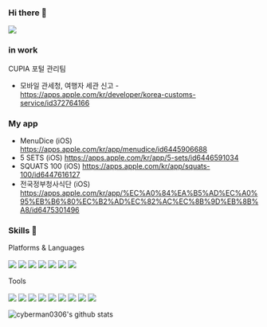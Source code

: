 ### Hi there 👋
<a href="https://github.com/cyberman0306" target="_blank"><img src="https://img.shields.io/badge/yhj03069@gmail.com-EA4335?style=flat&logo=gmail&logoColor=FFFFFF"/></a>

### in work
CUPIA 포털 관리팀
- 모바일 관세청, 여행자 세관 신고 - https://apps.apple.com/kr/developer/korea-customs-service/id372764166


### My app
- MenuDice (iOS) https://apps.apple.com/kr/app/menudice/id6445906688
- 5 SETS (iOS) https://apps.apple.com/kr/app/5-sets/id6446591034
- SQUATS 100 (iOS) https://apps.apple.com/kr/app/squats-100/id6447616127
- 전국정부청사식단 (iOS) https://apps.apple.com/kr/app/%EC%A0%84%EA%B5%AD%EC%A0%95%EB%B6%80%EC%B2%AD%EC%82%AC%EC%8B%9D%EB%8B%A8/id6475301496
### Skills 💪

Platforms & Languages
   <br/>   
  <img src="https://img.shields.io/badge/Swift-F05138?style=flat-square&logo=Swift&logoColor=white"/>
  <img src="https://img.shields.io/badge/Android-3DDC84?style=flat-square&logo=Android&logoColor=white"/>
  <img src="https://img.shields.io/badge/Java-007396?style=flat-square&logo=Java&logoColor=white"/>
  <img src="https://img.shields.io/badge/C%23-239120?style=flat-square&logo=C%20Sharp&logoColor=white"/>
  <img src="https://img.shields.io/badge/C++-00599C?style=flat-square&logo=cplusplus&logoColor=white"/>
  <img src="https://img.shields.io/badge/C-A8B9CC?style=flat-square&logo=C&logoColor=white"/>
  <img src="https://img.shields.io/badge/Python-3766AB?style=flat-square&logo=Python&logoColor=white"/>
   <br/>  

  
Tools
   <br/>   
  <img src="https://img.shields.io/badge/Firebase-FFCA28?style=flat-square&logo=Firebase&logoColor=black"/>
  <img src="https://img.shields.io/badge/Xcode-147EFB?style=flat-square&logo=Xcode&logoColor=white"/>
  <img src="https://img.shields.io/badge/Visual%20Studio%20Code-007ACC?style=flat-square&logo=Visual%20Studio%20Code&logoColor=white"/>
  <img src="https://img.shields.io/badge/Visual%20Studio-5C2D91?style=flat-square&logo=Visual%20Studio&logoColor=white"/>
  <img src="https://img.shields.io/badge/stm32CubeIDE-03234B?style=flat-square&logo=stmicroelectronics&logoColor=white"/>
  <img src="https://img.shields.io/badge/Pycharm-000000?style=flat&logo=pycharm&logoColor=FFFFFF"/>
  <img src="https://img.shields.io/badge/Git-F05032?style=flat&logo=git&logoColor=FFFFFF"/>
  <img src="https://img.shields.io/badge/Postman-FF6C37?style=flat&logo=postman&logoColor=FFFFFF"/>
  <img src="https://img.shields.io/badge/androidstudio-3DDC84?style=flat-square&logo=androidstudio&logoColor=white"/>
   <br/>   
   
![cyberman0306's github stats](https://github-readme-stats.vercel.app/api?username=cyberman0306)
